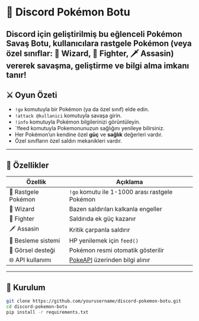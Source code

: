 # 🧪 Discord Pokémon Botu

Discord için geliştirilmiş bu eğlenceli **Pokémon Savaş Botu**, kullanıcılara rastgele Pokémon (veya özel sınıflar: 🧙 Wizard, 🥋 Fighter, 🗡️ Assasin) vererek savaşma, geliştirme ve bilgi alma imkanı tanır!
---

## ⚔️ Oyun Özeti

- `!go` komutuyla bir Pokémon (ya da özel sınıf) elde edin.
- `!attack @kullanici` komutuyla savaşa girin.
- `!info` komutuyla Pokémon bilgilerinizi görüntüleyin.
- `!feed komutuyla Pokemonunuzun sağlığını yenileye bilirsiniz.
- Her Pokémon’un kendine özel **güç** ve **sağlık** değerleri vardır.
- Özel sınıfların özel saldırı mekanikleri vardır.

---

## 🧩 Özellikler

| Özellik                  | Açıklama |
|--------------------------|----------|
| 🎲 Rastgele Pokémon      | `!go` komutu ile 1-1000 arası rastgele Pokémon |
| 🧙 Wizard                | Bazen saldırıları kalkanla engeller |
| 🥋 Fighter               | Saldırıda ek güç kazanır |
| 🗡️ Assasin              | Kritik çarpanla saldırır |
| 🍗 Besleme sistemi      | HP yenilemek için `feed()` |
| 📸 Görsel desteği        | Pokémon resmi otomatik gösterilir |
| 🌐 API kullanımı         | [PokeAPI](https://pokeapi.co/) üzerinden bilgi alınır |

---

## 🚀 Kurulum

```bash
git clone https://github.com/yourusername/discord-pokemon-botu.git
cd discord-pokemon-botu
pip install -r requirements.txt
